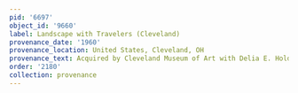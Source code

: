 ```yaml
---
pid: '6697'
object_id: '9660'
label: Landscape with Travelers (Cleveland)
provenance_date: '1960'
provenance_location: United States, Cleveland, OH
provenance_text: Acquired by Cleveland Museum of Art with Delia E. Holden Fund, 1960.27
order: '2180'
collection: provenance
---
```

